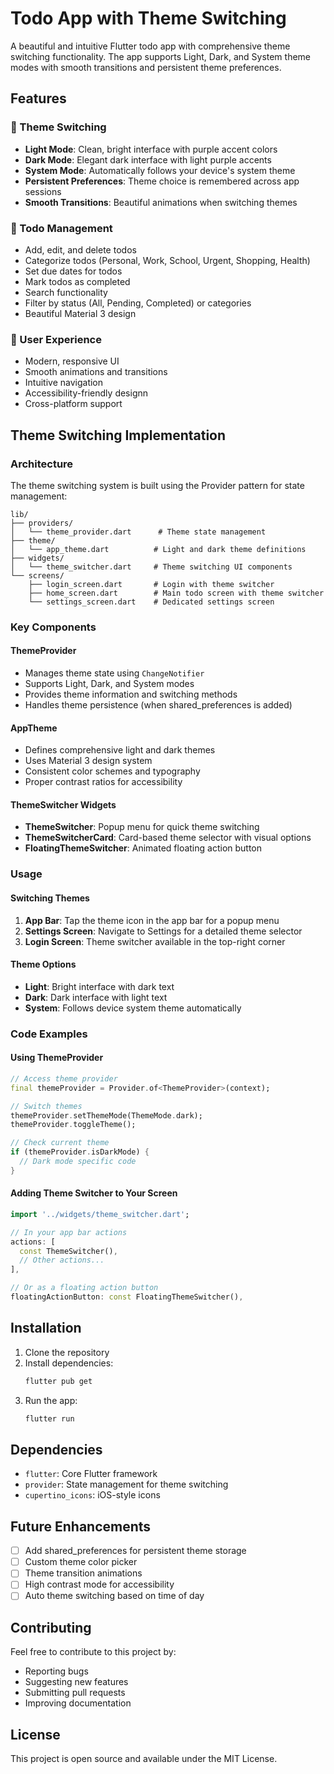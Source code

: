 # Todo App with Theme Switching

A beautiful and intuitive Flutter todo app with comprehensive theme switching functionality. The app supports Light, Dark, and System theme modes with smooth transitions and persistent theme preferences.

## Features

### 🎨 Theme Switching
- **Light Mode**: Clean, bright interface with purple accent colors
- **Dark Mode**: Elegant dark interface with light purple accents
- **System Mode**: Automatically follows your device's system theme
- **Persistent Preferences**: Theme choice is remembered across app sessions
- **Smooth Transitions**: Beautiful animations when switching themes

### 📱 Todo Management
- Add, edit, and delete todos
- Categorize todos (Personal, Work, School, Urgent, Shopping, Health)
- Set due dates for todos
- Mark todos as completed
- Search functionality
- Filter by status (All, Pending, Completed) or categories
- Beautiful Material 3 design

### 🎯 User Experience
- Modern, responsive UI
- Smooth animations and transitions
- Intuitive navigation
- Accessibility-friendly designn
- Cross-platform support

## Theme Switching Implementation

### Architecture
The theme switching system is built using the Provider pattern for state management:

```
lib/
├── providers/
│   └── theme_provider.dart      # Theme state management
├── theme/
│   └── app_theme.dart          # Light and dark theme definitions
├── widgets/
│   └── theme_switcher.dart     # Theme switching UI components
└── screens/
    ├── login_screen.dart       # Login with theme switcher
    ├── home_screen.dart        # Main todo screen with theme switcher
    └── settings_screen.dart    # Dedicated settings screen
```

### Key Components

#### ThemeProvider
- Manages theme state using `ChangeNotifier`
- Supports Light, Dark, and System modes
- Provides theme information and switching methods
- Handles theme persistence (when shared_preferences is added)

#### AppTheme
- Defines comprehensive light and dark themes
- Uses Material 3 design system
- Consistent color schemes and typography
- Proper contrast ratios for accessibility

#### ThemeSwitcher Widgets
- **ThemeSwitcher**: Popup menu for quick theme switching
- **ThemeSwitcherCard**: Card-based theme selector with visual options
- **FloatingThemeSwitcher**: Animated floating action button

### Usage

#### Switching Themes
1. **App Bar**: Tap the theme icon in the app bar for a popup menu
2. **Settings Screen**: Navigate to Settings for a detailed theme selector
3. **Login Screen**: Theme switcher available in the top-right corner

#### Theme Options
- **Light**: Bright interface with dark text
- **Dark**: Dark interface with light text
- **System**: Follows device system theme automatically

### Code Examples

#### Using ThemeProvider
```dart
// Access theme provider
final themeProvider = Provider.of<ThemeProvider>(context);

// Switch themes
themeProvider.setThemeMode(ThemeMode.dark);
themeProvider.toggleTheme();

// Check current theme
if (themeProvider.isDarkMode) {
  // Dark mode specific code
}
```

#### Adding Theme Switcher to Your Screen
```dart
import '../widgets/theme_switcher.dart';

// In your app bar actions
actions: [
  const ThemeSwitcher(),
  // Other actions...
],

// Or as a floating action button
floatingActionButton: const FloatingThemeSwitcher(),
```

## Installation

1. Clone the repository
2. Install dependencies:
   ```bash
   flutter pub get
   ```
3. Run the app:
   ```bash
   flutter run
   ```

## Dependencies

- `flutter`: Core Flutter framework
- `provider`: State management for theme switching
- `cupertino_icons`: iOS-style icons

## Future Enhancements

- [ ] Add shared_preferences for persistent theme storage
- [ ] Custom theme color picker
- [ ] Theme transition animations
- [ ] High contrast mode for accessibility
- [ ] Auto theme switching based on time of day

## Contributing

Feel free to contribute to this project by:
- Reporting bugs
- Suggesting new features
- Submitting pull requests
- Improving documentation

## License

This project is open source and available under the MIT License.
